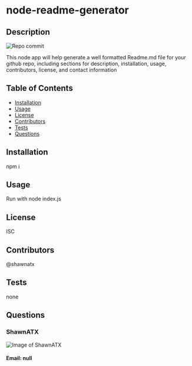 
# node-readme-generator

## Description

![Repo commit](https://img.shields.io/github/last-commit/ShawnATX/node-readme-generator)

This node app will help generate a well formatted Readme.md file for your github repo, including sections for description, installation, usage, contributors, license, and contact information

## Table of Contents

* [Installation](#installation)
* [Usage](#usage)
* [License](#license)
* [Contributors](#contributors)
* [Tests](#tests)
* [Questions](#questions)


## Installation

npm i

## Usage

Run with node index.js

## License

ISC

## Contributors

@shawnatx

## Tests

none

## Questions

### ShawnATX
![Image of ShawnATX](https://avatars2.githubusercontent.com/u/37752327?v=4)
#### Email: null

